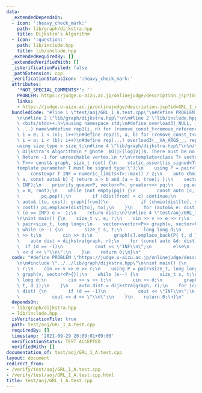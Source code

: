 ```yaml
---
data:
  _extendedDependsOn:
  - icon: ':heavy_check_mark:'
    path: lib/graph/dijkstra.hpp
    title: Dijkstra's Algorithm
  - icon: ':question:'
    path: lib/include.hpp
    title: lib/include.hpp
  _extendedRequiredBy: []
  _extendedVerifiedWith: []
  _isVerificationFailed: false
  _pathExtension: cpp
  _verificationStatusIcon: ':heavy_check_mark:'
  attributes:
    '*NOT_SPECIAL_COMMENTS*': ''
    PROBLEM: https://judge.u-aizu.ac.jp/onlinejudge/description.jsp?id=GRL_1_A
    links:
    - https://judge.u-aizu.ac.jp/onlinejudge/description.jsp?id=GRL_1_A
  bundledCode: "#line 1 \"test/aoj/GRL_1_A.test.cpp\"\n#define PROBLEM \"https://judge.u-aizu.ac.jp/onlinejudge/description.jsp?id=GRL_1_A\"\
    \n\n#line 2 \"lib/graph/dijkstra.hpp\"\n\n#line 2 \"lib/include.hpp\"\n\n#include\
    \ <bits/stdc++.h>\nusing namespace std;\n#define overload3(_NULL, _2, _3, name,\
    \ ...) name\n#define rep1(i, n) for (remove_const_t<remove_reference_t<decltype(n)>>\
    \ i = 0; i < (n); i++)\n#define rep2(i, a, b) for (remove_const_t<remove_reference_t<decltype(b)>>\
    \ i = a; i < (b); i++)\n#define rep(...) overload3(__VA_ARGS__, rep2, rep1)(__VA_ARGS__)\n\
    using size_type = size_t;\n#line 4 \"lib/graph/dijkstra.hpp\"\n\n/**\n * @brief\
    \ Dijkstra's Algorithm\n * @note  $O(|E|log|V|)$. There must be no negative edges.\
    \ Return -1 for unreachable vertex.\n */\n\ntemplate<class T> vector<T> dijkstra(vector<vector<pair<size_t,\
    \ T>>> const& graph, size_t root) {\n    static_assert(is_signed<T>::value, \"\
    template parameter T must be signed type!\");\n    using P = pair<T, size_t>;\n\
    \    constexpr T INF = numeric_limits<T>::max() / 2;\n    auto chmin = [](auto&\
    \ a, const auto& b) { return a > b and (a = b, true); };\n    vector<T> dist(size(graph),\
    \ INF);\n    priority_queue<P, vector<P>, greater<>> pq;\n    pq.emplace(dist[root]\
    \ = 0, root);\n    while (not empty(pq)) {\n        const auto [c, from] = pq.top();\n\
    \        pq.pop();\n        if (dist[from] < c) continue;\n        for (const\
    \ auto& [to, cost]: graph[from])\n            if (chmin(dist[to], dist[from] +\
    \ cost)) pq.emplace(dist[to], to);\n    }\n    for (auto&& e: dist)\n        if\
    \ (e == INF) e = -1;\n    return dist;\n}\n#line 4 \"test/aoj/GRL_1_A.test.cpp\"\
    \n\nint main() {\n    size_t v, e, r;\n    cin >> v >> e >> r;\n    using P =\
    \ pair<size_t, long long>;\n    vector<vector<P>> graph(v, vector<P>{});\n   \
    \ while (e--) {\n        size_t s, t;\n        long long d;\n        cin >> s\
    \ >> t;\n        cin >> d;\n        graph[s].emplace_back(P{ t, d });\n    }\n\
    \    auto dist = dijkstra(graph, r);\n    for (const auto &d: dist) {\n      \
    \  if (d == -1)\n            cout << \"INF\\n\";\n        else\n            cout\
    \ << d << \"\\n\";\n    }\n    return 0;\n}\n"
  code: "#define PROBLEM \"https://judge.u-aizu.ac.jp/onlinejudge/description.jsp?id=GRL_1_A\"\
    \n\n#include \"../../lib/graph/dijkstra.hpp\"\n\nint main() {\n    size_t v, e,\
    \ r;\n    cin >> v >> e >> r;\n    using P = pair<size_t, long long>;\n    vector<vector<P>>\
    \ graph(v, vector<P>{});\n    while (e--) {\n        size_t s, t;\n        long\
    \ long d;\n        cin >> s >> t;\n        cin >> d;\n        graph[s].emplace_back(P{\
    \ t, d });\n    }\n    auto dist = dijkstra(graph, r);\n    for (const auto &d:\
    \ dist) {\n        if (d == -1)\n            cout << \"INF\\n\";\n        else\n\
    \            cout << d << \"\\n\";\n    }\n    return 0;\n}\n"
  dependsOn:
  - lib/graph/dijkstra.hpp
  - lib/include.hpp
  isVerificationFile: true
  path: test/aoj/GRL_1_A.test.cpp
  requiredBy: []
  timestamp: '2021-09-29 20:09:01+09:00'
  verificationStatus: TEST_ACCEPTED
  verifiedWith: []
documentation_of: test/aoj/GRL_1_A.test.cpp
layout: document
redirect_from:
- /verify/test/aoj/GRL_1_A.test.cpp
- /verify/test/aoj/GRL_1_A.test.cpp.html
title: test/aoj/GRL_1_A.test.cpp
---
```

